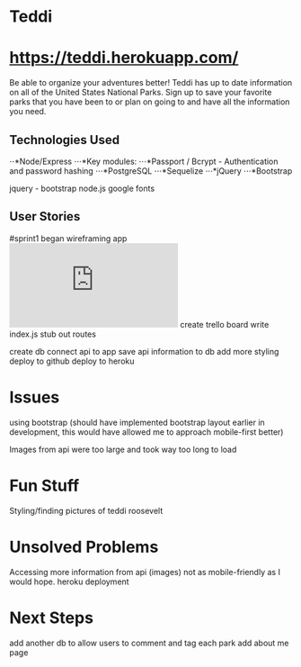 # Teddi
# <https://teddi.herokuapp.com/>
Be able to organize your adventures better! Teddi has up to date information on all of the United States National Parks. Sign up to save your favorite parks that you have been to or plan on going to and have all the information you need. 

## Technologies Used
⋅⋅*Node/Express
⋅⋅⋅*Key modules: 
    ⋅⋅⋅*Passport / Bcrypt - Authentication and password hashing
⋅⋅⋅*PostgreSQL
⋅⋅⋅*Sequelize
⋅⋅⋅*jQuery
⋅⋅⋅*Bootstrap

jquery - bootstrap
node.js
google fonts

## User Stories

#sprint1
began wireframing app
![alt text](https://github.com/philpatt/project2/blob/master/readme-img/NPS-wireframe.pdf)
create trello board
write index.js
stub out routes

create db
connect api to app
save api information to db
add more styling
deploy to github
deploy to heroku

# Issues
using bootstrap (should have implemented bootstrap layout earlier in development, this would have allowed me to approach mobile-first better)

Images from api were too large and took way too long to load


# Fun Stuff
Styling/finding pictures of teddi roosevelt 

# Unsolved Problems
Accessing more information from api (images)
not as mobile-friendly as I would hope. 
heroku deployment

# Next Steps
add another db to allow users to comment and tag each park
add about me page